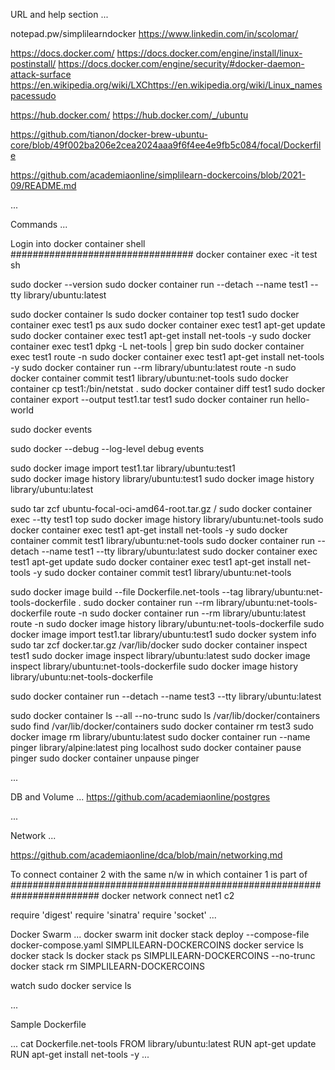 
URL and help section
...

notepad.pw/simplilearndocker
https://www.linkedin.com/in/scolomar/

https://docs.docker.com/
https://docs.docker.com/engine/install/linux-postinstall/
https://docs.docker.com/engine/security/#docker-daemon-attack-surface
https://en.wikipedia.org/wiki/LXChttps://en.wikipedia.org/wiki/Linux_namespacessudo

https://hub.docker.com/
https://hub.docker.com/_/ubuntu

https://github.com/tianon/docker-brew-ubuntu-core/blob/49f002ba206e2cea2024aaa9f6f4ee4e9fb5c084/focal/Dockerfile

https://github.com/academiaonline/simplilearn-dockercoins/blob/2021-09/README.md

...

Commands
...

Login into docker container shell
#################################
docker container exec -it test sh

sudo docker --version 
sudo docker container run --detach --name test1 --tty library/ubuntu:latest 

sudo docker container ls
sudo docker container top test1
sudo docker container exec test1 ps aux
sudo docker container exec test1 apt-get update
sudo docker container exec test1 apt-get install net-tools -y
sudo docker container exec test1 dpkg -L net-tools | grep bin
sudo docker container exec test1 route -n
sudo docker container exec test1 apt-get install net-tools -y
sudo docker container run --rm library/ubuntu:latest route -n
sudo docker container commit test1 library/ubuntu:net-tools
sudo docker container cp test1:/bin/netstat .
sudo docker container diff test1
sudo docker container export --output test1.tar test1
sudo docker container run hello-world

sudo docker events

sudo docker --debug --log-level debug events

sudo docker image import test1.tar library/ubuntu:test1   
sudo docker image history library/ubuntu:test1
sudo docker image history library/ubuntu:latest


sudo tar zcf ubuntu-focal-oci-amd64-root.tar.gz /	sudo docker container exec --tty test1 top	sudo docker image history library/ubuntu:net-tools
sudo docker container exec test1 apt-get install net-tools -y
sudo docker container commit test1 library/ubuntu:net-tools
sudo docker container run --detach --name test1 --tty library/ubuntu:latest 
sudo docker container exec test1 apt-get update
sudo docker container exec test1 apt-get install net-tools -y
sudo docker container commit test1 library/ubuntu:net-tools

sudo docker image build --file Dockerfile.net-tools --tag library/ubuntu:net-tools-dockerfile .
sudo docker container run --rm library/ubuntu:net-tools-dockerfile route -n
sudo docker container run --rm library/ubuntu:latest route -n
sudo docker image history library/ubuntu:net-tools-dockerfile
sudo docker image import test1.tar library/ubuntu:test1
sudo docker system info
sudo tar zcf docker.tar.gz /var/lib/docker
sudo docker container inspect test1
sudo docker image inspect library/ubuntu:latest
sudo docker image inspect library/ubuntu:net-tools-dockerfile
sudo docker image history library/ubuntu:net-tools-dockerfile

sudo docker container run --detach --name test3 --tty library/ubuntu:latest

sudo docker container ls --all --no-trunc
sudo ls /var/lib/docker/containers
sudo find /var/lib/docker/containers
sudo docker container rm test3
sudo docker image rm library/ubuntu:latest
sudo docker container run --name pinger library/alpine:latest ping localhost
sudo docker container pause pinger
sudo docker container unpause pinger

...

DB and Volume
...
https://github.com/academiaonline/postgres

...

Network
...

https://github.com/academiaonline/dca/blob/main/networking.md

To connect container 2 with the same n/w in which container 1 is part of 
########################################################################
docker network connect net1 c2

require 'digest'
require 'sinatra'
require 'socket'
...


Docker Swarm
...
docker swarm init
docker stack deploy --compose-file docker-compose.yaml SIMPLILEARN-DOCKERCOINS
docker service ls
docker stack ls
docker stack ps SIMPLILEARN-DOCKERCOINS --no-trunc
docker stack rm SIMPLILEARN-DOCKERCOINS

watch sudo docker service ls

...

Sample Dockerfile

...
cat Dockerfile.net-tools 
FROM    library/ubuntu:latest
RUN     apt-get update
RUN     apt-get install net-tools -y 
...